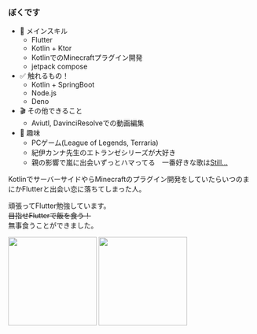 <!--
<p align="center">
  <img width="90%" src="https://user-images.githubusercontent.com/105801017/172810867-a7c691a1-e8eb-4e80-9a60-b00b5c5ae966.png"></img>
</p>
-->

### ぼくです

- 💬 メインスキル
  - Flutter
  - Kotlin + Ktor
  - KotlinでのMinecraftプラグイン開発
  - jetpack compose
- ✅ 触れるもの！
  - Kotlin + SpringBoot
  - Node.js
  - Deno
- 🎬 その他できること
  - Aviutl, DavinciResolveでの動画編集
- 🎨 趣味
  - PCゲーム(League of Legends, Terraria)
  - 紀伊カンナ先生のエトランゼシリーズが大好き
  - 親の影響で嵐に出会いずっとハマってる　一番好きな歌は[Still...](https://www.youtube.com/watch?v=YVGkWZrxqUo)

KotlinでサーバーサイドやらMinecraftのプラグイン開発をしていたらいつのまにかFlutterと出会い恋に落ちてしまった人。

頑張ってFlutter勉強しています。  
~~目指せFlutterで飯を食う！~~  
無事食うことができました。

<p align="left">
  <img height="180" src="https://github-readme-stats.vercel.app/api?custom_title=やまやま%20GitHub%20Status&username=yamayama250&count_private=true&show_icons=true&hide_rank=ture&include_all_commits=true"></img>
  <img height="180" src="https://github-readme-stats.vercel.app/api/top-langs/?username=yamayama250&layout=compact">
</p>
